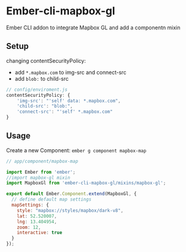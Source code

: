 # Ember-cli-mapbox-gl

Ember CLI addon to integrate Mapbox GL and add a componentn mixin


## Setup

changing contentSecurityPolicy:
* add `*.mapbox.com` to img-src and connect-src
* add `blob:` to child-src

```js
// config/enviroment.js
contentSecurityPolicy: {
	'img-src': "'self' data: *.mapbox.com",
	'child-src': "blob:",
	'connect-src': "'self' *.mapbox.com"
}

```

## Usage

Create a new Component: `ember g component mapbox-map`

```js
// app/component/mapbox-map

import Ember from 'ember';
//import mapbox-gl mixin
import MapboxGl from 'ember-cli-mapbox-gl/mixins/mapbox-gl';

export default Ember.Component.extend(MapboxGl, {
  // define default map settings
  mapSettings: {
    style: "mapbox://styles/mapbox/dark-v8",
    lat: 52.520007,
    lng: 13.404954,
    zoom: 12,
    interactive: true
  }
});
```